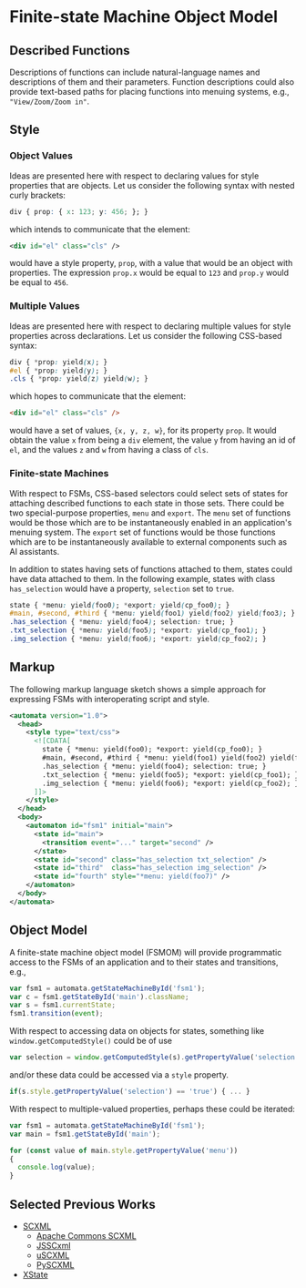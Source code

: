 # Finite-state Machine Object Model

## Described Functions

Descriptions of functions can include natural-language names and descriptions of them and their parameters. Function descriptions could also provide text-based paths for placing functions into menuing systems, e.g., `"View/Zoom/Zoom in"`.

## Style

### Object Values

Ideas are presented here with respect to declaring values for style properties that are objects. Let us consider the following syntax with nested curly brackets:

```css
div { prop: { x: 123; y: 456; }; }
```

which intends to communicate that the element:

```xml
<div id="el" class="cls" />
```

would have a style property, `prop`, with a value that would be an object with properties. The expression `prop.x` would be equal to `123` and `prop.y` would be equal to `456`.

### Multiple Values

Ideas are presented here with respect to declaring multiple values for style properties across declarations. Let us consider the following CSS-based syntax:

```css
div { *prop: yield(x); }
#el { *prop: yield(y); }
.cls { *prop: yield(z) yield(w); }
```

which hopes to communicate that the element:

```html
<div id="el" class="cls" />
```

would have a set of values, `{x, y, z, w}`, for its property `prop`. It would obtain the value `x` from being a `div` element, the value `y` from having an id of `el`, and the values `z` and `w` from having a class of `cls`.

### Finite-state Machines

With respect to FSMs, CSS-based selectors could select sets of states for attaching described functions to each state in those sets. There could be two special-purpose properties, `menu` and `export`. The `menu` set of functions would be those which are to be instantaneously enabled in an application's menuing system. The `export` set of functions would be those functions which are to be instantaneously available to external components such as AI assistants.

In addition to states having sets of functions attached to them, states could have data attached to them. In the following example, states with class `has_selection` would have a property, `selection` set to `true`.

```css
state { *menu: yield(foo0); *export: yield(cp_foo0); }
#main, #second, #third { *menu: yield(foo1) yield(foo2) yield(foo3); }
.has_selection { *menu: yield(foo4); selection: true; }
.txt_selection { *menu: yield(foo5); *export: yield(cp_foo1); }
.img_selection { *menu: yield(foo6); *export: yield(cp_foo2); }
```

## Markup

The following markup language sketch shows a simple approach for expressing FSMs with interoperating script and style.

```xml
<automata version="1.0">
  <head>
    <style type="text/css">
      <![CDATA[
        state { *menu: yield(foo0); *export: yield(cp_foo0); }
        #main, #second, #third { *menu: yield(foo1) yield(foo2) yield(foo3); }
        .has_selection { *menu: yield(foo4); selection: true; }
        .txt_selection { *menu: yield(foo5); *export: yield(cp_foo1); }
        .img_selection { *menu: yield(foo6); *export: yield(cp_foo2); }
      ]]>
    </style>
  </head>
  <body>
    <automaton id="fsm1" initial="main">
      <state id="main">
        <transition event="..." target="second" />
      </state>
      <state id="second" class="has_selection txt_selection" />
      <state id="third"  class="has_selection img_selection" />
      <state id="fourth" style="*menu: yield(foo7)" />
    </automaton>
  </body>
</automata>
```

## Object Model

A finite-state machine object model (FSMOM) will provide programmatic access to the FSMs of an application and to their states and transitions, e.g.,

```js
var fsm1 = automata.getStateMachineById('fsm1');
var c = fsm1.getStateById('main').className;
var s = fsm1.currentState;
fsm1.transition(event);
```

With respect to accessing data on objects for states, something like `window.getComputedStyle()` could be of use

```js
var selection = window.getComputedStyle(s).getPropertyValue('selection');
```

and/or these data could be accessed via a `style` property.

```js
if(s.style.getPropertyValue('selection') == 'true') { ... }
```

With respect to multiple-valued properties, perhaps these could be iterated:

```js
var fsm1 = automata.getStateMachineById('fsm1');
var main = fsm1.getStateById('main');

for (const value of main.style.getPropertyValue('menu'))
{
  console.log(value);
}
```

## Selected Previous Works
* [SCXML](https://www.w3.org/TR/scxml/)
  * [Apache Commons SCXML](http://jakarta.apache.org/commons/scxml/)
  * [JSSCxml](https://github.com/Touffy/JSSCxml)
  * [uSCXML](https://github.com/tklab-tud/uscxml)
  * [PySCXML](https://github.com/jroxendal/PySCXML)
* [XState](https://github.com/statelyai/xstate)
